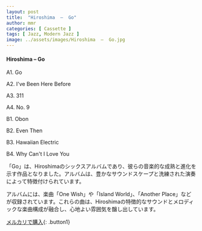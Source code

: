 ```yaml
---
layout: post
title:  "Hiroshima  –  Go"
author: mmr
categories: [ Cassette ]
tags: [ Jazz, Modern Jazz ]
image: ../assets/images/Hiroshima  –  Go.jpg
---
```


#### Hiroshima  –  Go

A1. Go

A2. I've Been Here Before

A3. 311

A4. No. 9

B1. Obon

B2. Even Then

B3. Hawaiian Electric

B4. Why Can't I Love You

「Go」は、Hiroshimaのシックスアルバムであり、彼らの音楽的な成熟と進化を示す作品となりました。アルバムは、豊かなサウンドスケープと洗練された演奏によって特徴付けられています。

アルバムには、楽曲「One Wish」や「Island World」、「Another Place」などが収録されています。これらの曲は、Hiroshimaの特徴的なサウンドとメロディックな楽曲構成が融合し、心地よい雰囲気を醸し出しています。


[メルカリで購入](https://jp.mercari.com/item/m91171909677){: .button1}

